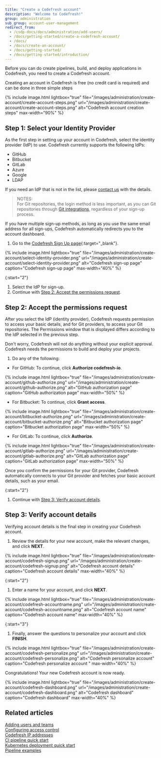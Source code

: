 ```yaml
---
title: "Create a Codefresh account"
description: "Welcome to Codefresh!"
group: administration
sub_group: account-user-management
redirect_from:
  - /csdp-docs/docs/administration/add-users/
  - /docs/getting-started/create-a-codefresh-account/
  - /docs/
  - /docs/create-an-account/
  - /docs/getting-started/
  - /docs/getting-started/introduction/
---
```

Before you can do create pipelines, build, and deploy applications in Codefresh, you need to create a Codefresh account.

Creating an account in Codefresh is free (no credit card is required) and can be done in three simple steps

{% include 
image.html 
lightbox="true" 
file="/images/administration/create-account/create-account-steps.png" 
url="/images/administration/create-account/create-account-steps.png"
alt="Codefresh account creation steps" 
max-width="90%" 
%}

## Step 1: Select your Identity Provider
As the first step in setting up your account in Codefresh, select the identity provider (IdP) to use. 
Codefresh currently supports the following IdPs:
* GitHub
* Bitbucket
* GitLab 
* Azure
* Google 
* LDAP

If you need an IdP that is not in the list, please [contact us](https://codefresh.io/contact-us/) with the details.

>NOTES:  
  For Git repositories, the login method is less important, as you can Git repositories through [Git integrations]({{site.baseurl}}/docs/integrations/git-providers/), regardless of your sign-up process.  

  If you have multiple sign-up methods, as long as you use the same email address for all sign-ups, Codefresh automatically redirects you to the account dashboard.

1. Go to the [Codefresh Sign Up page](https://g.codefresh.io/signup){:target="\_blank"}.  <!---need to change the URL and the screenshot-->


{% include 
image.html 
lightbox="true" 
file="/images/administration/create-account/select-identity-provider.png" 
url="/images/administration/create-account/select-identity-provider.png"
alt="Codefresh sign-up page" 
caption="Codefresh sign-up page" 
max-width="40%" 
%}

{:start="2"}
1. Select the IdP for sign-up.
1. Continue with  [Step 2: Accept the permissions request](#step2-accept-the-permissions-request).



## Step 2: Accept the permissions request

After you select the IdP (identity provider), Codefresh requests permission to access your basic details, and for Git providers, to access your Git repositories. The Permissions window that is displayed differs according to the IdP selected in the previous step.

Don't worry, Codefresh will not do anything without your explicit approval. Codefresh needs the permissions to build and deploy your projects.

1. Do any of the following:
  * For GitHub: To continue, click **Authorize codefresh-io**.

{% include 
image.html 
lightbox="true" 
file="/images/administration/create-account/github-authorize.png" 
url="/images/administration/create-account/github-authorize.png"
alt="GitHub authorization page" 
caption="GitHub authorization page" 
max-width="50%" 
%}

  * For Bitbucket: To continue, click **Grant access**.


{% include 
image.html 
lightbox="true" 
file="/images/administration/create-account/bitbucket-authorize.png" 
url="/images/administration/create-account/bitbucket-authorize.png"
alt="Bitbucket authorization page" 
caption="Bitbucket authorization page" 
max-width="50%" 
%}

  * For GitLab: To continue, click **Authorize**.


{% include 
image.html 
lightbox="true" 
file="/images/administration/create-account/gitlab-authorize.png" 
url="/images/administration/create-account/gitlab-authorize.png"
alt="GitLab authorization page" 
caption="GitLab authorization page" 
max-width="50%" 
%}

  Once you confirm the permissions for your Git provider, Codefresh automatically connects to your Git provider and fetches your basic account details, such as your email.

{:start="2"}
1. Continue with [Step 3: Verify account details](#step-3-verify-account-details).

## Step 3: Verify account details

Verifying account details is the final step in creating your Codefresh account. 

1. Review the details for your new account, make the relevant changes, and click **NEXT**. 

{% include 
image.html 
lightbox="true" 
file="/images/administration/create-account/codefresh-signup.png" 
url="/images/administration/create-account/codefresh-signup.png" 
alt="Codefresh account details" 
caption="Codefresh account details" 
max-width="40%" 
%}

{:start="2"}
1. Enter a name for your account, and click **NEXT**.

{% include 
image.html 
lightbox="true" 
file="/images/administration/create-account/codefresh-accountname.png" 
url="/images/administration/create-account/codefresh-accountname.png" 
alt="Codefresh account name" 
caption="Codefresh account name" 
max-width="40%" 
%}

{:start="3"}
1. Finally, answer the questions to personalize your account and click **FINISH**.

{% include 
image.html 
lightbox="true" 
file="/images/administration/create-account/codefresh-personalize.png" 
url="/images/administration/create-account/codefresh-personalize.png" 
alt="Codefresh personalize account" 
caption="Codefresh personalize account " 
max-width="40%" 
%}

Congratulations! Your new Codefresh account is now ready.

{% include 
image.html 
lightbox="true" 
file="/images/administration/create-account/codefresh-dashboard.png" 
url="/images/administration/create-account/codefresh-dashboard.png" 
alt="Codefresh dashboard" 
caption="Codefresh dashboard" 
max-width="40%" 
%}



<!---nned to verify
The next step is learning how to [build your first application]({{site.baseurl}}/docs/administration/create-a-basic-pipeline/).


## Other Git connection options



Codefresh also supports Atlassian Stash/Bitbucket Server. You need to [contact us](https://codefresh.io/contact-us/) to enable this integration before you can use it for your account.


{% include 
image.html 
lightbox="true" 
file="/images/administration/create-account/stash.png" 
url="/images/administration/create-account/stash.png" 
alt="Codefresh and Atlassian Stash" 
caption="Codefresh and Atlassian Stash" 
max-width="100%" 
%}


Once that is done, follow the [Stash instructions]({{site.baseurl}}/docs/integrations/git-providers/#atlassian-stash) for more information. 



## Using Codefresh in a secure corporate environment

If your source code repositories are in a private Git account that lies behind your company firewall, or simply has no access to the Internet, we can still help you!

{% include 
image.html 
lightbox="true" 
file="/images/administration/create-account/git-firewall.png" 
url="/images/administration/create-account/git-firewall.png" 
alt="Git behind firewall" 
caption="Git behind firewall" 
max-width="100%" 
%}

We can establish a VPN / tunnel to your network or discuss options for an on-premises Codefresh deployment. Please [contact us to get started](https://codefresh.io/contact-us/).

-->
## Related articles
[Adding users and teams]({{site.baseurl}}/docs/administration/account-user-management/add-users/)  
[Configuring access control]({{site.baseurl}}/docs/administration/account-user-management/access-control/)  
[Codefresh IP addresses]({{site.baseurl}}/docs/administration/account-user-management/platform-ip-addresses/)  
[CI pipeline quick start]({{site.baseurl}}/docs/quick-start/ci-quickstart/create-a-basic-pipeline/)  
[Kubernetes deployment quick start]({{site.baseurl}}/docs/quick-start/ci-quickstart/deploy-to-kubernetes)  
[Pipeline examples]({{site.baseurl}}/docs/example-catalog/ci-examples/)  




